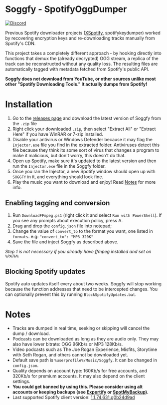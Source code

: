 # Soggfy - SpotifyOggDumper
[![Discord](https://discord.com/api/guilds/897274718942531594/widget.png)](https://discord.gg/syc9aMDVBf)

Previous Spotify downloader projects ([XSpotify](https://web.archive.org/web/20200303145624/https://github.com/meik97/XSpotify), spotifykeydumper) worked by recovering encryption keys and re-downloading tracks manually from Spotify's CDN.

This project takes a completely different approach - by hooking directly into functions that demux the (already decrypted) OGG stream, a replica of the track can be reconstructed without any quality loss. The resulting files are automatically tagged with metadata fetched from Spotify's public API.

**Soggfy does not download from YouTube, or other sources unlike most other "Spotify Downloading Tools." It actually dumps from Spotify!**

# Installation
1. Go to the [releases page](https://github.com/Rafiuth/Soggfy/releases) and download the latest version of Soggfy from the `.zip` file
2. Right click your downloaded `.zip`, then select "Extract All" or "Extract Here" if you have WinRAR or 7-zip installed.
3. Disable your antivirus or Windows Defender because it may flag the `Injector.exe` file you find in the extracted folder. Antiviruses detect this file because they think its some sort of virus that changes a program to make it malicious, but don't worry, this doesn't do that.
4. Open up Spotify, make sure it's updated to the latest version and then run the `Injector.exe` file in the Soggfy folder.
5. Once you ran the Injector, a new Spotify window should open up with `SOGGFY` in it, and everything should look fine.
6. Play the music you want to download and enjoy! Read [Notes](https://github.com/Rafiuth/Soggfy#Notes) for more info.

## Enabling tagging and conversion
1. Run `DownloadFFmpeg.ps1` (right click it and select `Run with PowerShell`). If you see any prompts about execution policy, press A.
2. Drag and drop the `config.json` file into notepad;
3. Change the value of `convert_to` to the format you want, one listed in `formats`. e.g: `"convert_to": "MP3 320K"`
4. Save the file and inject Soggfy as described above.

_Step 1 is not necessary if you already have ffmpeg installed and set on `%PATH%`_

## Blocking Spotify updates
Spotify auto updates itself every about two weeks. Soggfy will stop working because the function addresses that need to be intercepted changes.
You can optionally prevent this by running `BlockSpotifyUpdates.bat`.
   
# Notes
- Tracks are dumped in real time, seeking or skipping will cancel the dump / download.
- Podcasts can be downloaded as long as they are audio only. They may also have lower bitrate: OGG 96Kb/s or MP3 128Kb/s.
- Video podcasts such as The Joe Rogan Experience, Misfits, Storytime with Seth Rogan, and others cannot be downloaded yet.
- Default save path is `%userprofile%/Music/Soggfy`. It can be changed in `config.json`.
- Quality depends on account type: 160Kb/s for free accounts, and 320Kb/s for premium accounts. It may also depend on the client settings.
- **You could get banned by using this. Please consider using alt accounts or keeping backups (see [Exportify](https://watsonbox.github.io/exportify) or [SpotMyBackup](http://www.spotmybackup.com)).**
- Last supported Spotify client version: [1.1.74.631.g0b24d9ad](https://upgrade.scdn.co/upgrade/client/win32-x86/spotify_installer-1.1.74.631.g0b24d9ad-16.exe)

